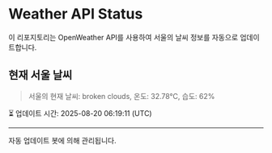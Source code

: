 
# Weather API Status

이 리포지토리는 OpenWeather API를 사용하여 서울의 날씨 정보를 자동으로 업데이트합니다.

## 현재 서울 날씨
> 서울의 현재 날씨: broken clouds, 온도: 32.78°C, 습도: 62%

⏳ 업데이트 시간: 2025-08-20 06:19:11 (UTC)

---
자동 업데이트 봇에 의해 관리됩니다.
